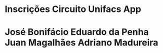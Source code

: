 Inscrições Circuito Unifacs App
===============================
José Bonifácio
Eduardo da Penha
Juan Magalhães
Adriano Madureira
===============================